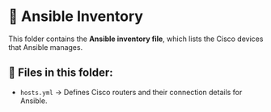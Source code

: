 # 📂 Ansible Inventory

This folder contains the **Ansible inventory file**, which lists the Cisco devices that Ansible manages.

## 📌 Files in this folder:
- `hosts.yml` → Defines Cisco routers and their connection details for Ansible.



